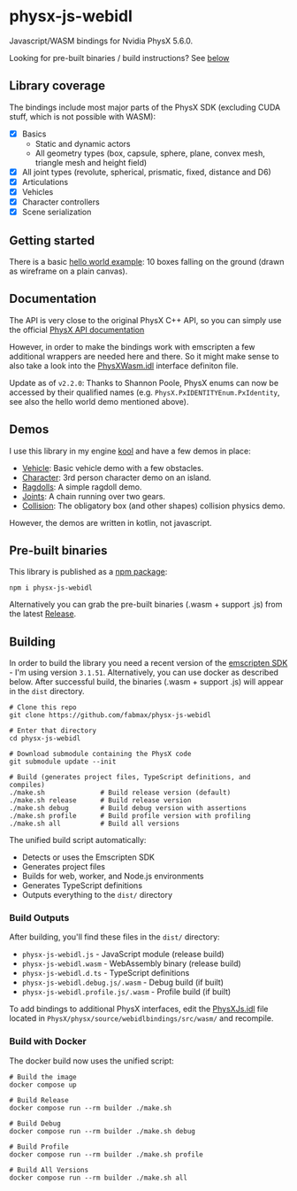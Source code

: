 # physx-js-webidl
Javascript/WASM bindings for Nvidia PhysX 5.6.0.

Looking for pre-built binaries / build instructions? See [below](#pre-built-binaries)

## Library coverage

The bindings include most major parts of the PhysX SDK (excluding CUDA stuff, which is not possible with WASM):
- [x] Basics
    - Static and dynamic actors
    - All geometry types (box, capsule, sphere, plane, convex mesh, triangle mesh and height field)
- [x] All joint types (revolute, spherical, prismatic, fixed, distance and D6)
- [x] Articulations
- [x] Vehicles
- [x] Character controllers
- [x] Scene serialization

## Getting started
There is a basic [hello world example](dist/helloworld.html): 10 boxes falling on the ground (drawn as wireframe on a plain canvas).

## Documentation
The API is very close to the original PhysX C++ API, so you can simply use the official
[PhysX API documentation](https://nvidia-omniverse.github.io/PhysX/physx/5.6.0/index.html)

However, in order to make the bindings work with emscripten a few additional wrappers are needed here and there. So it might
make sense to also take a look into the [PhysXWasm.idl](https://github.com/fabmax/PhysX/blob/webidl-bindings/physx/source/webidlbindings/src/wasm/PhysXWasm.idl)
interface definiton file.

Update as of `v2.2.0`: Thanks to Shannon Poole, PhysX enums can now be accessed by their qualified names (e.g. `PhysX.PxIDENTITYEnum.PxIdentity`,
see also the hello world demo mentioned above).

## Demos
I use this library in my engine [kool](https://github.com/fabmax/kool) and have a few demos in place:
- [Vehicle](https://fabmax.github.io/kool/kool-js/?demo=phys-vehicle): Basic vehicle demo with a few obstacles.
- [Character](https://fabmax.github.io/kool/kool-js/?demo=phys-terrain): 3rd person character demo on an island.
- [Ragdolls](https://fabmax.github.io/kool/kool-js/?demo=phys-ragdoll): A simple ragdoll demo.
- [Joints](https://fabmax.github.io/kool/kool-js/?demo=phys-joints): A chain running over two gears.
- [Collision](https://fabmax.github.io/kool/kool-js/?demo=physics): The obligatory box (and other shapes) collision physics demo.

However, the demos are written in kotlin, not javascript.

## Pre-built binaries
This library is published as a [npm package](https://www.npmjs.com/package/physx-js-webidl):
```
npm i physx-js-webidl
```
Alternatively you can grab the pre-built binaries (.wasm + support .js) from the latest [Release](https://github.com/fabmax/physx-js-webidl/releases).

## Building
In order to build the library you need a recent version of the [emscripten SDK](https://emscripten.org/docs/getting_started/downloads.html) - I'm
using version `3.1.51`. Alternatively, you can use docker as described below.
After successful build, the binaries (.wasm + support .js) will appear in the `dist` directory.

```
# Clone this repo
git clone https://github.com/fabmax/physx-js-webidl

# Enter that directory
cd physx-js-webidl

# Download submodule containing the PhysX code
git submodule update --init

# Build (generates project files, TypeScript definitions, and compiles)
./make.sh              # Build release version (default)
./make.sh release      # Build release version
./make.sh debug        # Build debug version with assertions
./make.sh profile      # Build profile version with profiling
./make.sh all          # Build all versions
```

The unified build script automatically:
- Detects or uses the Emscripten SDK
- Generates project files
- Builds for web, worker, and Node.js environments
- Generates TypeScript definitions
- Outputs everything to the `dist/` directory

### Build Outputs

After building, you'll find these files in the `dist/` directory:
- `physx-js-webidl.js` - JavaScript module (release build)
- `physx-js-webidl.wasm` - WebAssembly binary (release build)
- `physx-js-webidl.d.ts` - TypeScript definitions
- `physx-js-webidl.debug.js/.wasm` - Debug build (if built)
- `physx-js-webidl.profile.js/.wasm` - Profile build (if built)

To add bindings to additional PhysX interfaces, edit the
[PhysXJs.idl](https://github.com/fabmax/PhysX/blob/webidl-bindings/physx/source/webidlbindings/src/wasm/PhysXWasm.idl)
file located in `PhysX/physx/source/webidlbindings/src/wasm/` and recompile.

### Build with Docker

The docker build now uses the unified script:

```
# Build the image
docker compose up

# Build Release
docker compose run --rm builder ./make.sh

# Build Debug  
docker compose run --rm builder ./make.sh debug

# Build Profile
docker compose run --rm builder ./make.sh profile

# Build All Versions
docker compose run --rm builder ./make.sh all
```

